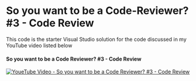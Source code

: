 # So you want to be a Code-Reviewer? #3 - Code Review
This code is the starter Visual Studio solution for the code discussed in my YouTube video listed below
#### So you want to be a Code Reviewer? #3 - Code Review
[![YoueTube Video - So you want to be a Code Reviewer? #3 - Code Review](http://img.youtube.com/vi/5D6IAKebZSQ/0.jpg)](https://youtu.be/5D6IAKebZSQ)
